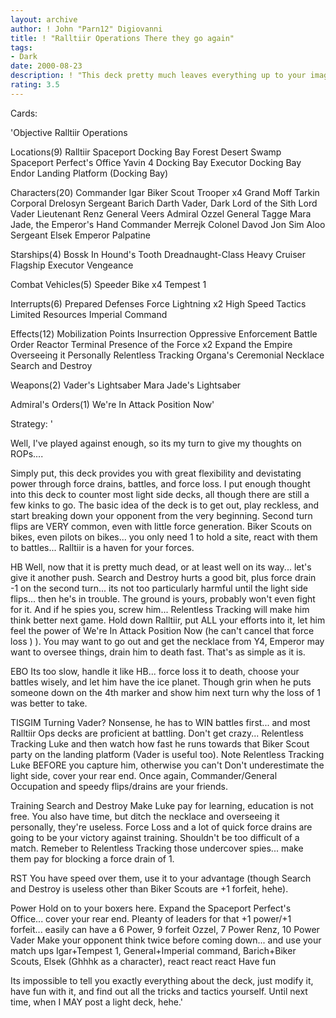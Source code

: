 ```yaml
---
layout: archive
author: ! John "Parn12" Digiovanni
title: ! "Ralltiir Operations There they go again"
tags:
- Dark
date: 2000-08-23
description: ! "This deck pretty much leaves everything up to your imagination... force drain on the ground, fight in space... demolish him on the ground?	I hope everyone enjoys it."
rating: 3.5
---
```

Cards: 

'Objective
Ralltiir Operations

Locations(9)
Ralltiir
Spaceport Docking Bay
Forest
Desert
Swamp
Spaceport Perfect's Office
Yavin 4 Docking Bay
Executor Docking Bay
Endor Landing Platform (Docking Bay)

Characters(20)
Commander Igar
Biker Scout Trooper x4
Grand Moff Tarkin
Corporal Drelosyn
Sergeant Barich
Darth Vader, Dark Lord of the Sith
Lord Vader
Lieutenant Renz
General Veers
Admiral Ozzel
General Tagge
Mara Jade, the Emperor's Hand
Commander Merrejk
Colonel Davod Jon
Sim Aloo
Sergeant Elsek
Emperor Palpatine

Starships(4)
Bossk In Hound's Tooth
Dreadnaught-Class Heavy Cruiser
Flagship Executor
Vengeance

Combat Vehicles(5)
Speeder Bike x4
Tempest 1

Interrupts(6)
Prepared Defenses
Force Lightning x2
High Speed Tactics
Limited Resources
Imperial Command

Effects(12)
Mobilization Points
Insurrection
Oppressive Enforcement
Battle Order
Reactor Terminal
Presence of the Force x2
Expand the Empire
Overseeing it Personally
Relentless Tracking
Organa's Ceremonial Necklace
Search and Destroy

Weapons(2)
Vader's Lightsaber
Mara Jade's Lightsaber

Admiral's Orders(1)
We're In Attack Position Now'

Strategy: '

Well, I've played against enough, so its my turn to give my thoughts on ROPs....

Simply put, this deck provides you with great flexibility and devistating power through force drains, battles, and force loss.	I put enough thought into this deck to counter most light side decks, all though there are still a few kinks to go.  The basic idea of the deck is to get out, play reckless, and start breaking down your opponent from the very beginning.  Second turn flips are VERY common, even with little force generation.  Biker Scouts on bikes, even pilots on bikes... you only need 1 to hold a site, react with them to battles... Ralltiir is a haven for your forces.

HB  Well, now that it is pretty much dead, or at least well on its way... let's give it another push.  Search and Destroy hurts a good bit, plus force drain -1 on the second turn... its not too particularly harmful until the light side flips... then he's in trouble.  The ground is yours, probably won't even fight for it.	And if he spies you, screw him... Relentless Tracking will make him think better next game.  Hold down Ralltiir, put ALL your efforts into it, let him feel the power of We're In Attack Position Now (he can't cancel that force loss ) ).	You may want to go out and get the necklace from Y4, Emperor may want to oversee things, drain him to death fast.  That's as simple as it is.

EBO Its too slow, handle it like HB... force loss it to death, choose your battles wisely, and let him have the ice planet.  Though grin when he puts someone down on the 4th marker and show him next turn why the loss of 1 was better to take.

TISGIM Turning Vader?	Nonsense, he has to WIN battles first... and most Ralltiir Ops decks are proficient at battling.  Don't get crazy... Relentless Tracking Luke and then watch how fast he runs towards that Biker Scout party on the landing platform (Vader is useful too).  Note Relentless Tracking Luke BEFORE you capture him, otherwise you can't  Don't underestimate the light side, cover your rear end.  Once again, Commander/General Occupation and speedy flips/drains are your friends.

Training  Search and Destroy	Make Luke pay for learning, education is not free.  You also have time, but ditch the necklace and overseeing it personally, they're useless.	Force Loss and a lot of quick force drains are going to be your victory against training.  Shouldn't be too difficult of a match.  Remeber to Relentless Tracking those undercover spies... make them pay for blocking a force drain of 1.

RST  You have speed over them, use it to your advantage (though Search and Destroy is useless other than Biker Scouts are +1 forfeit, hehe).

Power	Hold on to your boxers here.  Expand the Spaceport Perfect's Office... cover your rear end.  Pleanty of leaders for that +1 power/+1 forfeit... easily can have a 6 Power, 9 forfeit Ozzel, 7 Power Renz, 10 Power Vader  Make your opponent think twice before coming down... and use your match ups  Igar+Tempest 1, General+Imperial command, Barich+Biker Scouts, Elsek (Ghhhk as a character), react react react  Have fun

Its impossible to tell you exactly everything about the deck, just modify it, have fun with it, and find out all the tricks and tactics yourself.  Until next time, when I MAY post a light deck, hehe.'